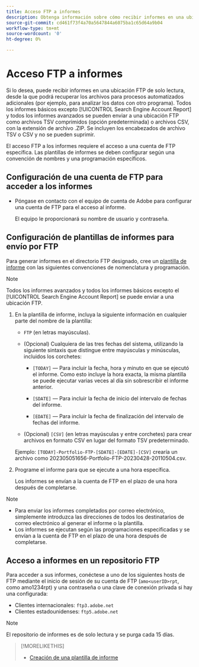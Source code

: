 ```yaml
---
title: Acceso FTP a informes
description: Obtenga información sobre cómo recibir informes en una ubicación FTP de solo lectura.
source-git-commit: cd461f73f4a70a5647844a6075ba1c65d64a9b04
workflow-type: tm+mt
source-wordcount: '0'
ht-degree: 0%

---
```


# Acceso FTP a informes

Si lo desea, puede recibir informes en una ubicación FTP de solo lectura, desde la que podrá recuperar los archivos para procesos automatizados adicionales (por ejemplo, para analizar los datos con otro programa). Todos los informes básicos excepto [!UICONTROL Search Engine Account Report] y todos los informes avanzados se pueden enviar a una ubicación FTP como archivos TSV comprimidos (opción predeterminada) o archivos CSV, con la extensión de archivo .ZIP. Se incluyen los encabezados de archivo TSV o CSV y no se pueden suprimir.

El acceso FTP a los informes requiere el acceso a una cuenta de FTP específica. Las plantillas de informes se deben configurar según una convención de nombres y una programación específicos.

## Configuración de una cuenta de FTP para acceder a los informes

* Póngase en contacto con el equipo de cuenta de Adobe para configurar una cuenta de FTP para el acceso al informe.

   El equipo le proporcionará su nombre de usuario y contraseña.

## Configuración de plantillas de informes para envío por FTP

Para generar informes en el directorio FTP designado, cree un [plantilla de informe](templates/template-create.md) con las siguientes convenciones de nomenclatura y programación.

>[!NOTE]
>
>Todos los informes avanzados y todos los informes básicos excepto el [!UICONTROL Search Engine Account Report] se puede enviar a una ubicación FTP.

1. En la plantilla de informe, incluya la siguiente información en cualquier parte del nombre de la plantilla:

   * `FTP` (en letras mayúsculas).

   * (Opcional) Cualquiera de las tres fechas del sistema, utilizando la siguiente sintaxis que distingue entre mayúsculas y minúsculas, incluidos los corchetes:

      * `[TODAY]` — Para incluir la fecha, hora y minuto en que se ejecutó el informe. Como esto incluye la hora exacta, la misma plantilla se puede ejecutar varias veces al día sin sobrescribir el informe anterior.

      * `[SDATE]` — Para incluir la fecha de inicio del intervalo de fechas del informe.

      * `[EDATE]` — Para incluir la fecha de finalización del intervalo de fechas del informe.
   * (Opcional) `[CSV]` (en letras mayúsculas y entre corchetes) para crear archivos en formato CSV en lugar del formato TSV predeterminado.

   Ejemplo: `[TODAY]-Portfolio-FTP-[SDATE]-[EDATE]-[CSV]` crearía un archivo como 202305051656-Portfolio-FTP-20230428-20110504.csv.

1. Programe el informe para que se ejecute a una hora específica.

   Los informes se envían a la cuenta de FTP en el plazo de una hora después de completarse.

>[!NOTE]
>
>* Para enviar los informes completados por correo electrónico, simplemente introduzca las direcciones de todos los destinatarios de correo electrónico al generar el informe o la plantilla.
>* Los informes se ejecutan según las programaciones especificadas y se envían a la cuenta de FTP en el plazo de una hora después de completarse.


## Acceso a informes en un repositorio FTP

Para acceder a sus informes, conéctese a uno de los siguientes hosts de FTP mediante el inicio de sesión de su cuenta de FTP (`amo<userID>rpt`, como amo1234rpt) y una contraseña o una clave de conexión privada si hay una configurada:

* Clientes internacionales: `ftp3.adobe.net`
* Clientes estadounidenses: `ftp5.adobe.net`

>[!NOTE]
>
>El repositorio de informes es de solo lectura y se purga cada 15 días.


>[!MORELIKETHIS]
>
>* [Creación de una plantilla de informe](/help/search-social-commerce/reports/automation/templates/template-create.md)

